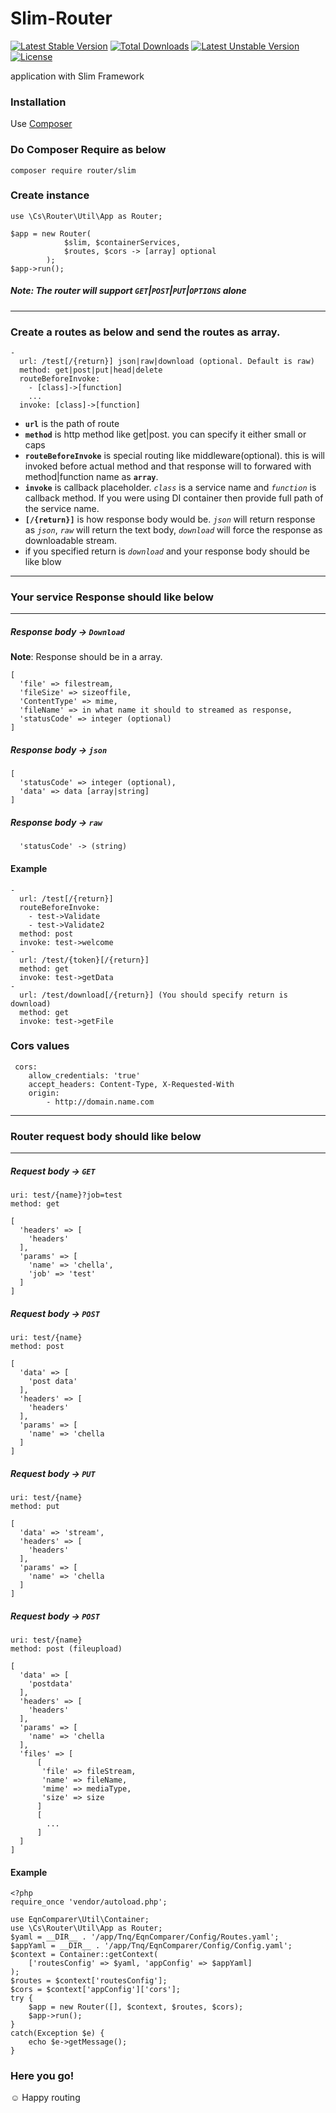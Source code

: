 # Slim-Router

[![Latest Stable Version](https://poser.pugx.org/router/slim/v/stable?format=flat-square)](https://packagist.org/packages/router/slim)
[![Total Downloads](https://poser.pugx.org/router/slim/downloads?format=flat-square)](https://packagist.org/packages/router/slim)
[![Latest Unstable Version](https://poser.pugx.org/router/slim/v/unstable?format=flat-square)](https://packagist.org/packages/router/slim)
[![License](https://poser.pugx.org/router/slim/license?format=flat-square)](https://packagist.org/packages/router/slim)

application with Slim Framework

### Installation

Use [Composer](https://getcomposer.org/)

### Do Composer Require as below
```
composer require router/slim
```

### Create instance
```
use \Cs\Router\Util\App as Router;

$app = new Router(
            $slim, $containerServices,
            $routes, $cors -> [array] optional
        );
$app->run();
```

##### Note: The router will support `GET`|`POST`|`PUT`|`OPTIONS` alone
---

### Create a routes as below and send the routes as array.
```
-
  url: /test[/{return}] json|raw|download (optional. Default is raw)
  method: get|post|put|head|delete
  routeBeforeInvoke:
    - [class]->[function]
    ...
  invoke: [class]->[function]
```
* **`url`** is the path of route
* **`method`** is http method like get|post. you can specify it either small or caps
* **`routeBeforeInvoke`** is special routing like middleware(optional). this is will invoked before actual method and that response will to forwared with method|function name as **`array`**.
* **`invoke`** is callback placeholder. *`class`* is a service name and *`function`* is callback method. If you were using DI container then provide full path of the service name.
* **`[/{return}]`** is how response body would be. *`json`* will return response as *`json`*, *`raw`* will return the text body, *`download`* will force the response as downloadable stream.
* if you specified return is *`download`* and your response body should be like blow

***
### Your service Response should like below
***

##### Response body -> `Download` 
**Note**: Response should be in a array.
```
[
  'file' => filestream,
  'fileSize' => sizeoffile,
  'ContentType' => mime,
  'fileName' => in what name it should to streamed as response,
  'statusCode' => integer (optional)
]
```

##### Response body -> `json`
```
[
  'statusCode' => integer (optional),
  'data' => data [array|string]
]
```

##### Response body -> `raw`
```
  'statusCode' -> (string)
```

#### Example
```
-
  url: /test[/{return}]
  routeBeforeInvoke:
    - test->Validate
    - test->Validate2
  method: post
  invoke: test->welcome
-
  url: /test/{token}[/{return}]
  method: get
  invoke: test->getData
-
  url: /test/download[/{return}] (You should specify return is download)
  method: get
  invoke: test->getFile
```
 ### Cors values
```
 cors:
    allow_credentials: 'true'
    accept_headers: Content-Type, X-Requested-With
    origin:
        - http://domain.name.com
```

***
### Router request body should like below
***

##### Request body -> `GET`
```
uri: test/{name}?job=test
method: get
```
```
[
  'headers' => [
    'headers'
  ],
  'params' => [
    'name' => 'chella',
    'job' => 'test'
  ]
]
```
##### Request body -> `POST`
```
uri: test/{name}
method: post
```
```
[
  'data' => [
    'post data'
  ],
  'headers' => [
    'headers'
  ],
  'params' => [
    'name' => 'chella
  ]
]
```
##### Request body -> `PUT`
```
uri: test/{name}
method: put
```
```
[
  'data' => 'stream',
  'headers' => [
    'headers'
  ],
  'params' => [
    'name' => 'chella
  ]
]
```
##### Request body -> `POST`
```
uri: test/{name}
method: post (fileupload)
```
```
[
  'data' => [
    'postdata'
  ],
  'headers' => [
    'headers'
  ],
  'params' => [
    'name' => 'chella
  ],
  'files' => [
      [
       'file' => fileStream,
       'name' => fileName,
       'mime' => mediaType,
       'size' => size
      ]
      [
        ...
      ]
  ]
]
```

#### Example
```
<?php
require_once 'vendor/autoload.php';

use EqnComparer\Util\Container;
use \Cs\Router\Util\App as Router;
$yaml = __DIR__ . '/app/Tnq/EqnComparer/Config/Routes.yaml';
$appYaml = __DIR__ . '/app/Tnq/EqnComparer/Config/Config.yaml';
$context = Container::getContext(
    ['routesConfig' => $yaml, 'appConfig' => $appYaml]
);
$routes = $context['routesConfig'];
$cors = $context['appConfig']['cors'];
try {
    $app = new Router([], $context, $routes, $cors);
    $app->run();
}
catch(Exception $e) {
    echo $e->getMessage();
}
```

### Here you go!
&#9786; Happy routing
